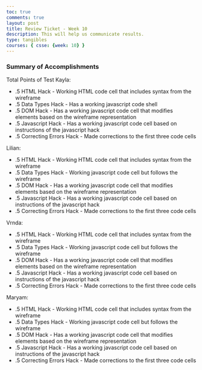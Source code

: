 ```yaml
---
toc: true
comments: true
layout: post
title: Review Ticket - Week 10
description: This will help us communicate results.
type: tangibles
courses: { csse: {week: 10} }
---
```


### Summary of Accomplishments
Total Points of Test
Kayla:

- .5 HTML Hack - Working HTML code cell that includes syntax from the wireframe
- .5 Data Types Hack - Has a working javascript code shell
- .5 DOM Hack - Has a working javascript code cell that modifies elements based on the wireframe representation
- .5 Javascript Hack - Has a working javascript code cell based on instructions of the javascript hack
- .5 Correcting Errors Hack - Made corrections to the first three code cells

Lilian:
- .5 HTML Hack - Working HTML code cell that includes syntax from the wireframe
- .5 Data Types Hack - Working javascript code cell but follows the wireframe
- .5 DOM Hack - Has a working javascript code cell that modifies elements based on the wireframe representation
- .5 Javascript Hack - Has a working javascript code cell based on instructions of the javascript hack
- .5 Correcting Errors Hack - Made corrections to the first three code cells

Vrnda:
- .5 HTML Hack - Working HTML code cell that includes syntax from the wireframe
- .5 Data Types Hack - Working javascript code cell but follows the wireframe
- .5 DOM Hack - Has a working javascript code cell that modifies elements based on the wireframe representation
- .5 Javascript Hack - Has a working javascript code cell based on instructions of the javascript hack
- .5 Correcting Errors Hack - Made corrections to the first three code cells

Maryam:
- .5 HTML Hack - Working HTML code cell that includes syntax from the wireframe
- .5 Data Types Hack - Working javascript code cell but follows the wireframe
- .5 DOM Hack - Has a working javascript code cell that modifies elements based on the wireframe representation
- .5 Javascript Hack - Has a working javascript code cell based on instructions of the javascript hack
- .5 Correcting Errors Hack - Made corrections to the first three code cells